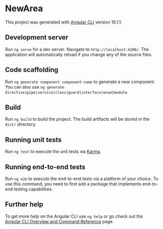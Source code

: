 # NewArea

This project was generated with [Angular CLI](https://github.com/angular/angular-cli) version 16.1.1.

## Development server

Run `ng serve` for a dev server. Navigate to `http://localhost:4200/`. The application will automatically reload if you change any of the source files.

## Code scaffolding

Run `ng generate component component-name` to generate a new component. You can also use `ng generate directive|pipe|service|class|guard|interface|enum|module`.

## Build

Run `ng build` to build the project. The build artifacts will be stored in the `dist/` directory.

## Running unit tests

Run `ng test` to execute the unit tests via [Karma](https://karma-runner.github.io).

## Running end-to-end tests

Run `ng e2e` to execute the end-to-end tests via a platform of your choice. To use this command, you need to first add a package that implements end-to-end testing capabilities.

## Further help

To get more help on the Angular CLI use `ng help` or go check out the [Angular CLI Overview and Command Reference](https://angular.io/cli) page.


<!-- 
1- npm install -g @angular/cli
2- ng new HelloApp
3-cd HelloApp
4-npm start veya ng serve
5-ng generate component components/header
6- material angular io eklenecek
ng add @angular/material
kullanilacak olanlar module icerisinde import edilir ve hangi isimle
import edildiye o isim altta imports icine eklenir.
7-module.ts routing module eklenmeli 
8-app-routing.module.ts ekle ve icine route tanimla
9- bootstrap ekleme npm i bootstrap
angular.json icerisine
-"styles": [
              "bootstrap/dist/css/bootstrap.css",
            ],
            "scripts": [
              "bootstrap/dist/js/bootstrap.js"
            ]
eklenir.
material ve bootstrap eklenimi sonrasi yeniden calistirilimasi gerekir

10- state olarak TS dosyasindaki class yapisinin ici kullanilabilir. oraya yazinca import export gerek kalmadan {{xxx}}
olarak html icerisinde kullanilabiliyor.

11- CARDS TS icinde olusturudugumuz cardItem objecti alt komponente gönderecegiz.
Cards icerisinde komponenti cagirdiktan sonra icinde gösnderiyoruz
<app-card-item [cardItem]="cardItem"></app-card-item>
CARD TS icerisinde de  class icerisinde  @Input() cardItem: any; seklinde veriyi aliyoruz
ve HTML icerisinde kullanabiliyoruz.



 -->